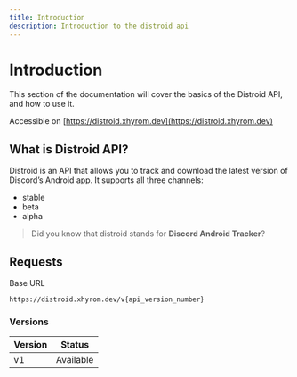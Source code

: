 ```yaml
---
title: Introduction
description: Introduction to the distroid api
---
```


# Introduction

This section of the documentation will cover the basics of the Distroid API, and how to use it.

Accessible on [https://distroid.xhyrom.dev](https://distroid.xhyrom.dev)

## What is Distroid API?

Distroid is an API that allows you to track and download the latest version of Discord’s Android app. It supports all three channels:

- stable
- beta
- alpha

> Did you know that distroid stands for **Discord Android Tracker**?

## Requests

Base URL

```
https://distroid.xhyrom.dev/v{api_version_number}
```

### Versions

| Version | Status    |
| ------- | --------- |
| v1      | Available |

